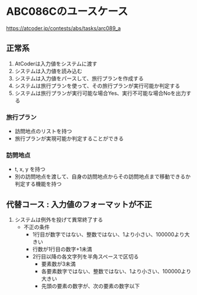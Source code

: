 # ABC086Cのユースケース

https://atcoder.jp/contests/abs/tasks/arc089_a

## 正常系
1. AtCoderは入力値をシステムに渡す
1. システムは入力値を読み込む
1. システムは入力値をパースして、旅行プランを作成する
1. システムは旅行プランを使って、その旅行プランが実行可能か判定する
1. システムは旅行プランが実行可能な場合Yes、実行不可能な場合Noを出力する

### 旅行プラン
* 訪問地点のリストを持つ
* 旅行プランが実現可能か判定することができる

### 訪問地点
* t, x, y を持つ
* 別の訪問地点を渡して、自身の訪問地点からその訪問地点まで移動できるか判定する機能を持つ

## 代替コース : 入力値のフォーマットが不正
1. システムは例外を投げて異常終了する
    * 不正の条件
        * 1行目が数字ではない、整数ではない、1より小さい、100000より大きい
        * 行数が1行目の数字+1未満
        * 2行目以降の各文字列を半角スペースで区切る
            * 要素数が3未満
            * 各要素数字ではない、整数ではない、1より小さい、100000より大きい
            * 先頭の要素の数字が、次の要素の数字以下

